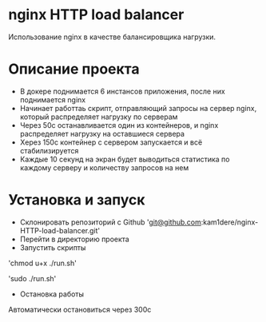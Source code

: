 # nginx HTTP load balancer
Использование nginx в качестве балансировщика нагрузки.


# Описание проекта
- В докере поднимается 6 инстансов приложения, после них поднимается nginx
- Начинает работтаь скрипт, отправляющий запросы на сервер nginx, который распределяет нагрузку по серверам
- Через 50с останавливается один из контейнеров, и nginx распределяет нагрузку на оставшиеся сервера
- Xерез 150с контейнер с сервером запускается и всё стабилизируется
- Каждые 10 секунд на экран будет выводиться статистика по каждому серверу и количеству запросов на нем


# Установка и запуск
+ Склонировать репозиторий с Github
'git@github.com:kam1dere/nginx-HTTP-load-balancer.git'
+ Перейти в директорию проекта
+ Запустить скрипты

'chmod u+x ./run.sh'

'sudo ./run.sh'
+ Остановка работы

Автоматически остановиться через 300с
